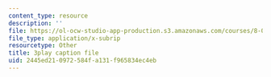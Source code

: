 ```yaml
---
content_type: resource
description: ''
file: https://ol-ocw-studio-app-production.s3.amazonaws.com/courses/8-04-quantum-physics-i-spring-2016/2445ed210972584fa131f965834ec4eb_T6TQHNXy5Wg.vtt
file_type: application/x-subrip
resourcetype: Other
title: 3play caption file
uid: 2445ed21-0972-584f-a131-f965834ec4eb
---
```

